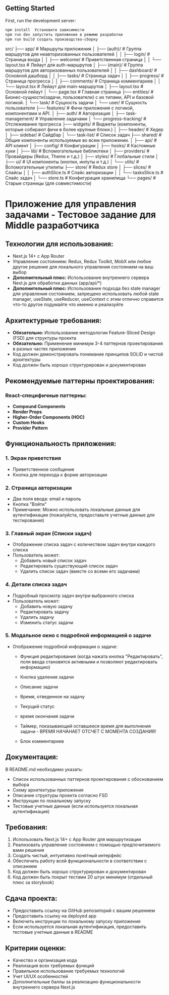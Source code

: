 ## Getting Started

First, run the development server:

```bash
npm install  Установите зависимости
npm run dev запустить приложение в режиме разработки
npm run build создать производство-сборку
```

src/
├── app/ # Маршруты приложения
│ ├── (auth)/ # Группа маршрутов для неавторизованных пользователей
│ │ ├── login/ # Страница входа
│ │ ├── welcome/ # Приветственная страница
│ │ └── layout.tsx # Лейаут для auth-маршрутов
│ ├── (main)/ # Группа маршрутов для авторизованных пользователей
│ │ ├── dashboard/ # Основной дашборд
│ │ ├── tasks/ # Страница задач
│ │ ├── progress/ # Страница прогресса
│ │ ├── comments/ # Страница комментариев
│ │ └── layout.tsx # Лейаут для main-маршрутов
│ ├── layout.tsx # Основной лейаут
│ └── page.tsx # Главная страница
├── entities/ # Бизнес-сущности(задачи, пользователи) с их типами, API и базовой логикой.
│ └── task/ # Сущность задачи
│ └── user/ # Сущность пользователя
├── features/ # Фичи приложения с логикой, компонентами и API.
│ ├── auth/ # Авторизация
│ ├── task-management/ # Управление задачами
│ └── progress-tracking/ # Отслеживание прогресса
├── widgets/ # Виджеты (компоненты, которые собирают фичи в более крупные блоки.)
│ ├── header/ # Хедер
│ ├── sidebar/ # Сайдбар
│ └── task-list/ # Список задач
├── shared/ # Общие компоненты используемые во всем приложении.
│ ├── api/ # API клиент
│ ├── config/ # Конфигурации
│ ├── hooks/ # Кастомные хуки
│ ├── lib/ # Вспомогательные библиотеки
│ ├── providers/ # Провайдеры (Redux, Theme и т.д.)
│ ├── styles/ # Глобальные стили
│ ├── ui/ # UI компоненты (кнопки, инпуты и т.д.)
│ └── utils/ # Вспомогательные утилиты
├── store/ # Redux store
│ ├── slices/ # Слайсы
│ │ ├── authSlice.ts # Слайс авторизации
│ │ └── tasksSlice.ts # Слайс задач
│ └── store.ts # Конфигурация хранилища
└── pages/ # Старые страницы (для совместимости)

# Приложение для управления задачами - Тестовое задание для Middle разработчика

## Технологии для использования:

- Next.js 14+ с App Router
- Управление состоянием: Redux, Redux Toolkit, MobX или любое другое решение для локального управления состоянием на ваш выбор
- **Дополнительный плюс:** Использование внутреннего сервера Next.js для обработки данных (app/api/\*)
- **Дополнительный плюс:** Использование подхода без state manager для управления состоянием, запрещено использовать любой state manager, useState, useReducer, useContext с этим отлично справится что-то другое подумайте что именно и реализуйте

## Архитектурные требования:

- **Обязательно:** Использование методологии Feature-Sliced Design (FSD) для структуры проекта
- **Обязательно:** Применение минимум 3-4 паттернов проектирования в разных частях приложения
- Код должен демонстрировать понимание принципов SOLID и чистой архитектуры
- Код должен быть хорошо структурирован и документирован

## Рекомендуемые паттерны проектирования:

### React-специфичные паттерны:

- **Compound Components**
- **Render Props**
- **Higher-Order Components (HOC)**
- **Custom Hooks**
- **Provider Pattern**

## Функциональность приложения:

### 1. Экран приветствия

- Приветственное сообщение
- Кнопка для перехода к форме авторизации

### 2. Страница авторизации

- Два поля ввода: email и пароль
- Кнопка "Войти"
- Примечание: Можно использовать локальные данные для аутентификации (пожалуйста, предоставьте учетные данные для тестирования)

### 3. Главный экран (Списки задач)

- Отображение списка задач с количеством задач внутри каждого списка
- Пользователь может:
  - Добавить новый список задач
  - Редактировать существующий список задач
  - Удалить список задач (вместе со всеми его задачами)

### 4. Детали списка задач

- Подробный просмотр задач внутри выбранного списка
- Пользователь может:
  - Добавить новую задачу
  - Редактировать задачу
  - Удалить задачу
  - Изменить статус задачи

### 5. Модальное окно с подробной информацией о задаче

- Отображение подробной информации о задаче:

  - Функция редактирования (когда нажата кнопка "Редактировать", поля ввода становятся активными и позволяют редактировать информацию)
  - Кнопка удаления задачи
  - Описание задачи
  - Время, отведенное на задачу
  - Текущий статус
  - время окончания задачи
  - Таймер, показывающий оставшееся время для выполнения задачи - ВРЕМЯ НАЧАНАЕТ ОТСЧЕТ С МОМЕНТА СОЗДАНИЯ!

  - Блок комментариев

## Документация:

В README.md необходимо указать:

- Список использованных паттернов проектирования с обоснованием выбора
- Схему архитектуры приложения
- Описание структуры проекта согласно FSD
- Инструкции по локальному запуску
- Тестовые учетные данные (если используется локальная аутентификация)

## Требования:

1. Использовать Next.js 14+ с App Router для маршрутизации
2. Реализовать управление состоянием с помощью предпочитаемого вами решения
3. Создать чистый, интуитивно понятный интерфейс
4. Обеспечить работу всей функциональности в соответствии с описанием
5. Код должен быть хорошо структурирован и документирован
6. Код должен быть покрыт тестами 20 штук минимум (отдельный плюс за storybook)

## Сдача проекта:

- Предоставить ссылку на GitHub репозиторий с вашим решением
- Предоставить ссылку на deployed app
- Включить инструкции по локальному запуску приложения
- Если используется локальная аутентификация, предоставить тестовые учетные данные в README

## Критерии оценки:

- Качество и организация кода
- Реализация всех требуемых функций
- Правильное использование требуемых технологий
- Учет UI/UX особенностей
- Дополнительные баллы за реализацию функциональности внутреннего сервера Next.js
